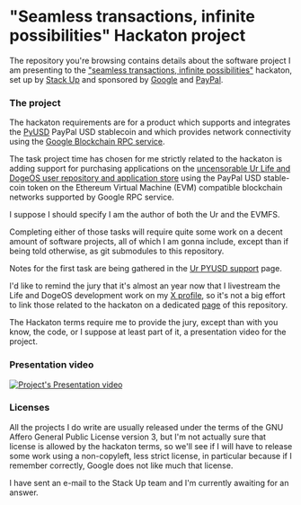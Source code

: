 # "Seamless transactions, infinite possibilities" Hackaton project

The repository you're browsing contains details about the software
project I am presenting to the
["seamless transactions, infinite possibilities"](
  https://hackathon.stackup.dev/web/events/seamless-transactions-infinite-possibilities)
hackaton, set up by
[Stack Up](
  https://stackup.dev)
and sponsored by
[Google](
  https://google.com)
and
[PayPal](
  https://paypal.com).

### The project

The hackaton requirements are for a product which supports and integrates the
[PyUSD](
  https://www.paypal.com/us/digital-wallet/manage-money/crypto/pyusd)
PayPal USD stablecoin and which provides network connectivity
using the
[Google Blockchain RPC service](
  https://cloud.google.com/blockchain-rpc/docs/quickstart).

The task project time has chosen for me strictly related to
the hackaton is adding support for purchasing applications on the
[uncensorable Ur Life and DogeOS user repository and application store](
  https://github.com/themartiancompany/ur)
using the PayPal USD stable-coin token on the Ethereum Virtual Machine (EVM)
compatible blockchain networks supported by Google RPC service.

I suppose I should specify I am the author of both the Ur and the EVMFS.

Completing either of those tasks will require quite some work on a decent
amount of software projects, all of which I am gonna include, except than
if being told otherwise, as git submodules to this repository.

Notes for the first task are being gathered in the
[Ur PYUSD support](
  ur-pyusd-support.md)
page.

I'd like to remind the jury that it's almost an year now that I livestream
the Life and DogeOS development work on my
[X profile](
  https://x.com/truocolo),
so it's not a big effort to link those related to the hackaton on a dedicated
[page](
  development-livestreams.md)
of this repository.

The Hackaton terms require me to provide the jury, except than with you know,
the code, or I suppose at least part of it, a presentation video for the project.

### Presentation video

[![Project's Presentation video](project-presentation-video.gif)]("https://github.com/themartiancompany/seamless-transactions-infinite-possibilities-hackaton/blob/main/project-presentation-video.mp4")

### Licenses

All the projects I do write are usually released under the terms of the
GNU Affero General Public License version 3, but I'm not actually sure
that license is allowed by the hackaton terms, so we'll see if I will
have to release some work using a non-copyleft, less strict license,
in particular because if I remember correctly, Google does not like
much that license.

I have sent an e-mail to the Stack Up team and I'm currently awaiting for
an answer.
